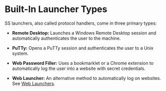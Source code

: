 [title]: # "Built-In Launcher Types"
[tags]: # "Launcher"
[priority]: # "10"

# Built-In Launcher Types

SS launchers, also called protocol handlers, come in three primary types:

- **Remote Desktop:** Launches a Windows Remote Desktop session and automatically authenticates the user to the machine.

- **PuTTy:** Opens a PuTTy session and authenticates the user to a Unix system.

- **Web Password Filler:** Uses a bookmarklet or a Chrome extension to automatically log the user into a website with secret credentials.

- **Web Launcher:** An alternative method to automatically log on websites. See [Web Launchers](../web-launchers/index.md).
